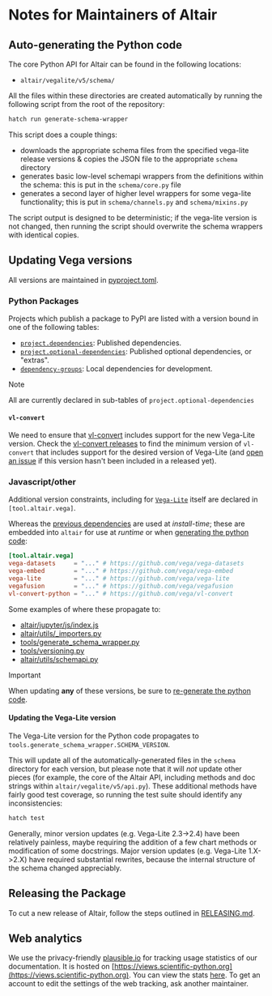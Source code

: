 # Notes for Maintainers of Altair

## Auto-generating the Python code

The core Python API for Altair can be found in the following locations:

- ``altair/vegalite/v5/schema/``

All the files within these directories are created automatically by running
the following script from the root of the repository:

```bash
hatch run generate-schema-wrapper
```

This script does a couple things:

- downloads the appropriate schema files from the specified vega-lite
  release versions & copies the JSON file to the appropriate ``schema``
  directory
- generates basic low-level schemapi wrappers from the definitions within
  the schema: this is put in the ``schema/core.py`` file
- generates a second layer of higher level wrappers for some vega-lite
  functionality; this is put in ``schema/channels.py`` and ``schema/mixins.py``

The script output is designed to be deterministic; if the vega-lite version
is not changed, then running the script should overwrite the schema wrappers
with identical copies.

## Updating Vega versions
All versions are maintained in [pyproject.toml](pyproject.toml).

### Python Packages

Projects which publish a package to PyPI are listed with a version bound in one of the following tables:

- [`project.dependencies`](https://packaging.python.org/en/latest/specifications/pyproject-toml/#dependencies-optional-dependencies): Published dependencies.
- [`project.optional-dependencies`](https://packaging.python.org/en/latest/specifications/pyproject-toml/#dependencies-optional-dependencies): Published optional dependencies, or "extras".
- [`dependency-groups`](https://peps.python.org/pep-0735/): Local dependencies for development.

> [!NOTE]
> All are currently declared in sub-tables of `project.optional-dependencies`

#### `vl-convert`

We need to ensure that [vl-convert](https://github.com/vega/vl-convert) includes support for the new Vega-Lite version. 
Check the [vl-convert releases](https://github.com/vega/vl-convert/releases) to find the minimum
version of `vl-convert` that includes support for the desired version of Vega-Lite (and [open
an issue](https://github.com/vega/vl-convert/issues) if this version hasn't been
included in a released yet).

### Javascript/other

Additional version constraints, including for [`Vega-Lite`](https://github.com/vega/vega-lite) itself are declared in `[tool.altair.vega]`.

Whereas the [previous dependencies](#python-packages) are used at *install-time*; these are embedded into `altair` for use at *runtime* or when [generating the python code](#auto-generating-the-python-code):

```toml
[tool.altair.vega]
vega-datasets     = "..." # https://github.com/vega/vega-datasets
vega-embed        = "..." # https://github.com/vega/vega-embed
vega-lite         = "..." # https://github.com/vega/vega-lite
vegafusion        = "..." # https://github.com/vega/vegafusion
vl-convert-python = "..." # https://github.com/vega/vl-convert
```

Some examples of where these propagate to:
- [altair/jupyter/js/index.js](altair/jupyter/js/index.js)
- [altair/utils/_importers.py](altair/utils/_importers.py)
- [tools/generate_schema_wrapper.py](tools/generate_schema_wrapper.py)
- [tools/versioning.py](tools/versioning.py)
- [altair/utils/schemapi.py](https://github.com/vega/altair/blob/0e23fd33e9a755bab0ef73a856340c48c14897e6/altair/utils/schemapi.py#L1619-L1640)

> [!IMPORTANT]
> When updating **any** of these versions, be sure to [re-generate the python code](#auto-generating-the-python-code).

#### Updating the Vega-Lite version

The Vega-Lite version for the Python code propagates to `tools.generate_schema_wrapper.SCHEMA_VERSION`.

This will update all of the automatically-generated files in the ``schema``
directory for each version, but please note that it will *not* update other
pieces (for example, the core of the Altair API, including methods and
doc strings within ``altair/vegalite/v5/api.py``).
These additional methods have fairly good test coverage, so running the test
suite should identify any inconsistencies:

```bash
hatch test
```

Generally, minor version updates (e.g. Vega-Lite 2.3->2.4) have been relatively
painless, maybe requiring the addition of a few chart methods or modification
of some docstrings.
Major version updates (e.g. Vega-Lite 1.X->2.X) have required substantial
rewrites, because the internal structure of the schema changed appreciably.

## Releasing the Package

To cut a new release of Altair, follow the steps outlined in
[RELEASING.md](RELEASING.md).

## Web analytics
We use the privacy-friendly [plausible.io](https://plausible.io/) for tracking usage statistics of our documentation.
It is hosted on [https://views.scientific-python.org](https://views.scientific-python.org). You can view the stats [here](https://views.scientific-python.org/altair-viz.github.io). To get an account to edit the settings of the web tracking, ask another maintainer.